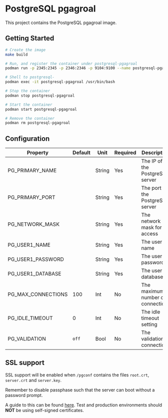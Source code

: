 # PostgreSQL pgagroal

This project contains the PostgreSQL pgagroal image.

## Getting Started

```bash
# Create the image
make build

# Run, and register the container under postgresql-pgagroal
podman run -p 2345:2345 -p 2346:2346 -p 9104:9100 --name postgresql-pgagroal -d -e PG_PRIMARY_NAME=192.168.1.12 -e PG_PRIMARY_PORT=5432 -e PG_NETWORK_MASK=all -e PG_USER1_NAME=myuser -e PG_USER1_PASSWORD=mypass -e PG_USER1_DATABASE=mydb pgsql13-pgagroal-centos8

# Shell to postgresql-
podman exec -it postgresql-pgagroal /usr/bin/bash

# Stop the container
podman stop postgresql-pgagroal

# Start the container
podman start postgresql-pgagroal

# Remove the container
podman rm postgresql-pgagroal
```

## Configuration

| Property | Default | Unit | Required | Description |
|----------|---------|------|----------|-------------|
| PG_PRIMARY_NAME | | String | Yes | The IP of the PostgreSQL server |
| PG_PRIMARY_PORT | | String | Yes | The port of the PostgreSQL server |
| PG_NETWORK_MASK | | String | Yes | The network mask for access |
| PG_USER1_NAME | | String | Yes | The user name |
| PG_USER1_PASSWORD | | String | Yes | The user password |
| PG_USER1_DATABASE | | String | Yes | The user database |
| PG_MAX_CONNECTIONS | 100 | Int | No | The maximum number of connections |
| PG_IDLE_TIMEOUT | 0 | Int | No | The idle timeout setting |
| PG_VALIDATION | `off` | Bool | No | The validation of connections |

## SSL support

SSL support will be enabled when `/pgconf` contains the files `root.crt`, `server.crt` and `server.key`.

Remember to disable passphase such that the server can boot without a password prompt.

A guide to this can be found [here](https://www.howtoforge.com/postgresql-ssl-certificates).
Test and production environments should **NOT** be using self-signed certificates.
